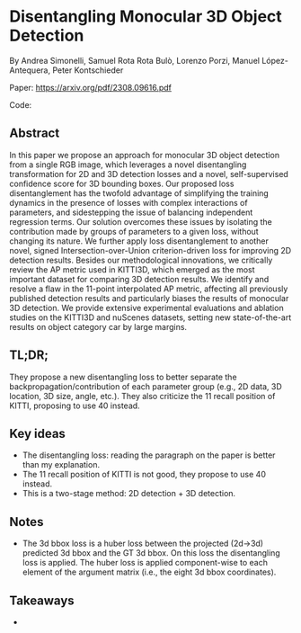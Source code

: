 # Disentangling Monocular 3D Object Detection
By Andrea Simonelli, Samuel Rota Rota Bulò, Lorenzo Porzi, Manuel López-Antequera, Peter Kontschieder

Paper: https://arxiv.org/pdf/2308.09616.pdf

Code: 

## Abstract
In this paper we propose an approach for monocular 3D object detection from a single RGB image, which leverages a novel disentangling transformation for 2D and 3D detection losses and a novel, self-supervised confidence score for 3D bounding boxes. Our proposed loss disentanglement has the twofold advantage of simplifying the training dynamics in the presence of losses with complex interactions of parameters, and sidestepping the issue of balancing independent regression terms. Our solution overcomes these issues by isolating the contribution made by groups of parameters to a given loss, without changing its nature. We further apply loss disentanglement to another novel, signed Intersection-over-Union criterion-driven loss for improving 2D detection results. Besides our methodological innovations, we critically review the AP metric used in KITTI3D, which emerged as the most important dataset for comparing 3D detection results. We identify and resolve a flaw in the 11-point interpolated AP metric, affecting all previously published detection results and particularly biases the results of monocular 3D detection. We provide extensive experimental evaluations and ablation studies on the KITTI3D and nuScenes datasets, setting new state-of-the-art results on object category car by large margins.

## TL;DR;
They propose a new disentangling loss to better separate the backpropagation/contribution of each parameter group (e.g., 2D data, 3D location, 3D size, angle, etc.). They also criticize the 11 recall position of KITTI, proposing to use 40 instead.

## Key ideas
- The disentangling loss: reading the paragraph on the paper is better than my explanation.
- The 11 recall position of KITTI is not good, they propose to use 40 instead.
- This is a two-stage method: 2D detection + 3D detection.

## Notes
- The 3d bbox loss is a huber loss between the projected (2d->3d) predicted 3d bbox and the GT 3d bbox. On this loss the disentangling loss is applied. The huber loss is applied component-wise to each element of the argument matrix (i.e., the eight 3d bbox coordinates).

## Takeaways
- 